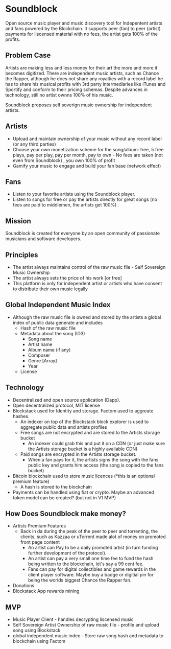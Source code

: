 # Soundblock
Open source music player and music discovery tool for Indepentent artists and fans powered by the Blockchain. It supports peer (fan) to peer (artist) payments for liscensed material with no fees, the artist gets 100% of the profits. 

## Problem Case
Artists are making less and less money for their art the more and more it becomes digitized. There are independent music artists, such as Chance the Rapper, although he does not share any royalties with a record label he has to share his musical profits with 3rd party intermediaries like iTunes and Sportify and conform to their pricing schemas. Despite advances in technology, still no artist ownns 100% of his music.  

Soundblock proposes self soverign music ownership for independent artists. 

## Artists
-  Upload and maintain ownership of your music without any record label (or any third parties)
-  Choose your own monetization scheme for the song/album: free, 5 free plays, pay per play, pay per month, pay to own 
                   - No fees are taken (not even from Soundblock) , you own 100% of profit
- Gamify your music to engage and build your fan base (network effect)

## Fans
- Listen to your favorite artists using the Soundblock player.
- Listen to songs for free or pay the artists directly for great songs (no fees are paid to middlemen, the artists get 100%) .


## Mission
Soundblock is created for everyone by an open community of passionate musicians and software developers.  

## Principles
- The artist always maintains control of the raw music file - Self Sovereign Music Ownership
- The artist always sets the price of his work [or free]
- This platform is only for independent artist or artists who have consent to distribute their own music legally

## Global Independent Music Index
- Although the raw music file is owned and stored by the artists a global index of public data generate and includes
  - Hash of the raw music file
  - Metadata about the song (ID3)
    - Song name
    - Artist name
    - Album name (if any)
    - Composer
    - Genre [Array]
    - Year
  - License

## Technology
- Decentralized and open source application (Dapp). 
- Open decentralized protocol, MIT license
- Blockstack used for Identity and  storage. Factom used to aggreate hashes. 
  - An indexer on top of the Blockstack block explorer is used to aggregate public data and artists profiles
  - Free songs are not encrypted and are stored to the Artists storage bucket
    - An indexer could grab this and put it on a CDN (or just make sure the Artists storage bucket is a highly available CDN)
  - Paid songs are encrypted in the Artists storage bucket. 
    - When a fan pays for it, the artists signs the song with the fans public key and grants him access (the song is copied to the fans bucket)
- Bitcoin blockchain used to store music licences (*this is an optional premium feature)
  - A hash is stored to the blockchain
- Payments can be handled using fiat or crypto. Maybe an advanced token model can be created? (but not in V1 MVP)

## How Does Soundblock make money?
- Artists Premium Features
  - Back in da during the peak of the peer to peer and torrenting,  the clients, such as Kazzaa or uTorrent made alot of money on promoted front page content
    - An artist can Pay to be a daily promoted artist (in turn funding further development of the protocol).
    - An artist can pay a very small one time fee to fund the hash being written to the blockchain, let's say a 99 cent fee. 
    - Fans can pay for digital collectibles and game rewards in the client player software. Maybe buy a badge or digitial pin for being the worlds biggest Chance the Rapper fan.
- Donations
- Blockstack App rewards mining 

## MVP
- Music Player Client - handles decrypting liscensed music
- Self Sovereign Artist Ownership of raw music file - profile and upload song using Blockstack
- global independent music index - Store raw song hash and metadata to blockchain using Factom 
